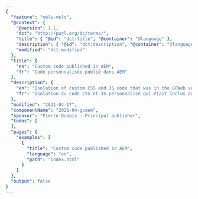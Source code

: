 ```yaml
---
{
  "feature": "méli-mélo",
  "@context": {
    "@version": 1.1,
    "dct": "http://purl.org/dc/terms/",
    "title": { "@id": "dct:title", "@container": "@language" },
    "description": { "@id": "dct:description", "@container": "@language" },
    "modified": "dct:modified"
  },
  "title": {
    "en": "Custom code published in AEM",
    "fr": "Code personnalisée publié dans AEM"
  },
  "description": {
    "en": "Isolation of custom CSS and JS code that was in the GCWeb version published on AEM",
    "fr": "Isolation du code CSS et JS personnalisé qui était inclus dans la version de GCWeb publié sur AEM"
  },
  "modified": "2021-04-17",
  "componentName": "2021-04-gcaem",
  "sponsor": "Pierre Dubois - Principal publisher",
  "todos": [
  ],
  "pages": {
    "examples": [
      {
        "title": "Custom code published in AEM",
        "language": "en",
        "path": "index.html"
      }
    ]
  },
  "output": false
}
---
```

